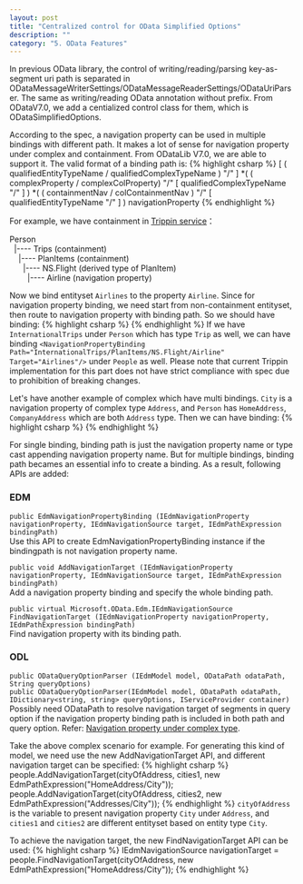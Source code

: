 ```yaml
---
layout: post
title: "Centralized control for OData Simplified Options"
description: ""
category: "5. OData Features"
---
```


In previous OData library, the control of writing/reading/parsing key-as-segment uri path is separated in ODataMessageWriterSettings/ODataMessageReaderSettings/ODataUriParser. The same as writing/reading OData annotation without prefix. From ODataV7.0, we add a centialized control class for them, which is ODataSimplifiedOptions.



According to the spec, a navigation property can be used in multiple bindings with different path. It makes a lot of sense for navigation property under complex and containment. From ODataLib V7.0, we are able to support it.
The valid format of a binding path is:
{% highlight csharp %}
[ ( qualifiedEntityTypeName / qualifiedComplexTypeName ) "/" ] 
                    *( ( complexProperty / complexColProperty) "/" [ qualifiedComplexTypeName "/" ] ) 
                    *( ( containmentNav / colContainmentNav ) "/" [ qualifiedEntityTypeName "/" ] )
                    navigationProperty
{% endhighlight %}

For example, we have containment in [Trippin service](http://services.odata.org/V4/(S(qqntzoewadope25a3bh2d5bi))/TripPinServiceRW/$metadata)：

Person <br />
&nbsp;&nbsp;|---- Trips (containment) <br />
&nbsp;&nbsp;&nbsp;&nbsp;|---- PlanItems (containment) <br />
&nbsp;&nbsp;&nbsp;&nbsp;&nbsp;&nbsp;|---- NS.Flight (derived type of PlanItem) <br />
&nbsp;&nbsp;&nbsp;&nbsp;&nbsp;&nbsp;&nbsp;&nbsp;|---- Airline (navigation property) <br />

Now we bind entityset `Airlines` to the property `Airline`. Since for navigation property binding, we need start from non-containment entityset, then route to navigation property with binding path. So we should have binding:
{% highlight csharp %}
<EntitySet Name="People" EntityType="NS.Person">
    <NavigationPropertyBinding Path="Trips/PlanItems/NS.Flight/Airline" Target="Airlines"/>
</EntitySet>
{% endhighlight %}
If we have `InternationalTrips` under `Person` which has type `Trip` as well, we can have binding `<NavigationPropertyBinding Path="InternationalTrips/PlanItems/NS.Flight/Airline" Target="Airlines"/>` under `People` as well.
Please note that current Trippin implementation for this part does not have strict compliance with spec due to prohibition of breaking changes.

Let's have another example of complex which have multi bindings. `City` is a navigation property of complex type `Address`, and `Person` has `HomeAddress`, `CompanyAddress` which are both `Address` type. Then we can have binding:
{% highlight csharp %}
<EntitySet Name="People" EntityType="Sample.Person">
    <NavigationPropertyBinding Path="HomeAddress/City" Target="Cities1" />
    <NavigationPropertyBinding Path="CompanyAddress/City" Target="Cities2" />
</EntitySet>
{% endhighlight %}

For single binding, binding path is just the navigation property name or type cast appending navigation property name. But for multiple bindings, binding path becames an essential info to create a binding.
As a result, following APIs are added:

### EDM ###
`public EdmNavigationPropertyBinding (IEdmNavigationProperty navigationProperty, IEdmNavigationSource target, IEdmPathExpression bindingPath)` <br />
Use this API to create EdmNavigationPropertyBinding instance if the bindingpath is not navigation property name.

 `public void AddNavigationTarget (IEdmNavigationProperty navigationProperty, IEdmNavigationSource target, IEdmPathExpression bindingPath)` <br />
Add a navigation property binding and specify the whole binding path.

`public virtual Microsoft.OData.Edm.IEdmNavigationSource FindNavigationTarget (IEdmNavigationProperty navigationProperty, IEdmPathExpression bindingPath)` <br />
Find navigation property with its binding path.
	
### ODL ###
`public ODataQueryOptionParser (IEdmModel model, ODataPath odataPath, String queryOptions)` <br />
`public ODataQueryOptionParser(IEdmModel model, ODataPath odataPath, IDictionary<string, string> queryOptions, IServiceProvider container)` <br />
Possibly need ODataPath to resolve navigation target of segments in query option if the navigation property binding path is included in both path and query option. Refer: [Navigation property under complex type](http://luoyan0517.github.io/odata.net/v7/#06-18-navigation-under-complex).

Take the above complex scenario for example. For generating this kind of model, we need use the new AddNavigationTarget API, and different navigation target can be specified:
{% highlight csharp %}
people.AddNavigationTarget(cityOfAddress, cities1, new EdmPathExpression("HomeAddress/City"));
people.AddNavigationTarget(cityOfAddress, cities2, new EdmPathExpression("Addresses/City"));
{% endhighlight %}
`cityOfAddress` is the variable to present navigation property `City` under `Address`, and `cities1` and `cities2` are different entityset based on entity type `City`.

To achieve the navigation target, the new FindNavigationTarget API can be used:
{% highlight csharp %}
IEdmNavigationSource navigationTarget = people.FindNavigationTarget(cityOfAddress, new EdmPathExpression("HomeAddress/City"));
{% endhighlight %}
